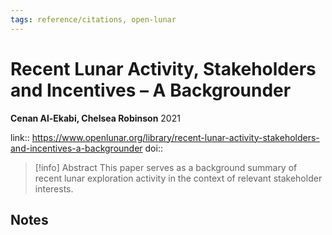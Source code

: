 ```yaml
---
tags: reference/citations, open-lunar
---
```

# Recent Lunar Activity, Stakeholders and Incentives – A Backgrounder

**Cenan Al-Ekabi, Chelsea Robinson**
2021

link:: https://www.openlunar.org/library/recent-lunar-activity-stakeholders-and-incentives-a-backgrounder
doi:: 

> [!info] Abstract
> This paper serves as a background summary of recent lunar exploration activity in the context of relevant stakeholder interests.



## Notes

